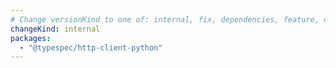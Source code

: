 ```yaml
---
# Change versionKind to one of: internal, fix, dependencies, feature, deprecation, breaking
changeKind: internal
packages:
  - "@typespec/http-client-python"
---
```

